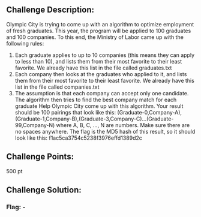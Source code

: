## Challenge Description:

Olympic City is trying to come up with an algorithm to optimize employment of fresh graduates. This year, the program will be applied to 100 graduates and 100 companies. To this end, the Ministry of Labor came up with the following rules:
1.	Each graduate applies to up to 10 companies (this means they can apply to less than 10), and lists them from their most favorite to their least favorite. We already have this list in the file called graduates.txt
2.	Each company then looks at the graduates who applied to it, and lists them from their most favorite to their least favorite. We already have this list in the file called companies.txt
3.	The assumption is that each company can accept only one candidate. The algorithm then tries to find the best company match for each graduate
Help Olympic City come up with this algorithm. Your result should be 100 pairings that look like this: (Graduate-0,Company-A),(Graduate-1,Company-B),(Graduate-3,Company-C)...(Graduate-99,Company-N) where A, B, C, …, N are numbers. Make sure there are no spaces anywhere. The flag is the MD5 hash of this result, so it should look like this: f1ac5ca3754c5238f3976effd1389d2c

## Challenge Points:

500 pt

## Challenge Solution:



### Flag: -
